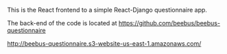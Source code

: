 This is the React frontend to a simple React-Django questionnaire app.

The back-end of the code is located at https://github.com/beebus/beebus-questionnaire

http://beebus-questionnaire.s3-website-us-east-1.amazonaws.com/
